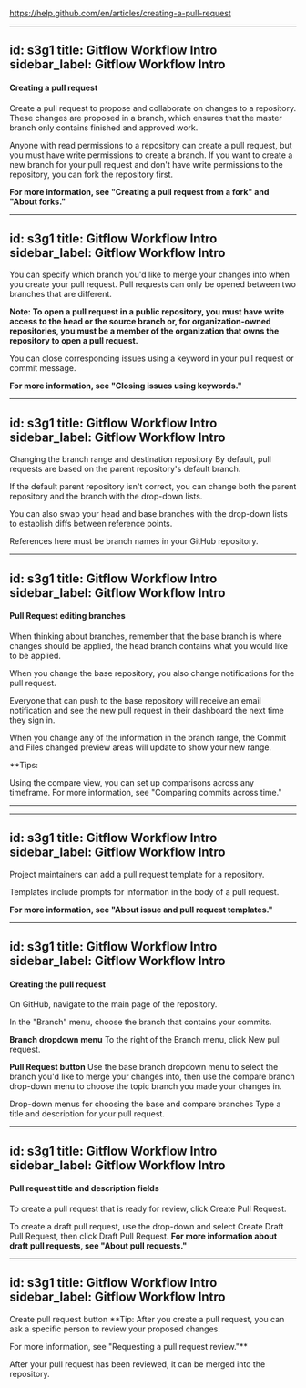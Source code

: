 https://help.github.com/en/articles/creating-a-pull-request



---
id: s3g1
title: Gitflow Workflow Intro
sidebar_label: Gitflow Workflow Intro
---



#### Creating a pull request

Create a pull request to propose and collaborate on changes to a repository.
These changes are proposed in a branch, which ensures that the master branch only contains finished and approved work.




Anyone with read permissions to a repository can create a pull request, but you must have write permissions to create a branch.
If you want to create a new branch for your pull request and don't have write permissions to the repository, you can fork the repository first.

**For more information, see "Creating a pull request from a fork" and "About forks."**





---
id: s3g1
title: Gitflow Workflow Intro
sidebar_label: Gitflow Workflow Intro
---



You can specify which branch you'd like to merge your changes into when you create your pull request. Pull requests can only be opened between two branches that are different.

**Note: To open a pull request in a public repository, you must have write access to the head or the source branch or, for organization-owned repositories, you must be a member of the organization that owns the repository to open a pull request.**

You can close corresponding issues using a keyword in your pull request or commit message.

**For more information, see "Closing issues using keywords."**



---
id: s3g1
title: Gitflow Workflow Intro
sidebar_label: Gitflow Workflow Intro
---

Changing the branch range and destination repository
By default, pull requests are based on the parent repository's default branch.

If the default parent repository isn't correct, you can change both the parent repository and the branch with the drop-down lists.

You can also swap your head and base branches with the drop-down lists to establish diffs between reference points.

 References here must be branch names in your GitHub repository.







 ---
 id: s3g1
 title: Gitflow Workflow Intro
 sidebar_label: Gitflow Workflow Intro
 ---

#### Pull Request editing branches

When thinking about branches, remember that the base branch is where changes should be applied, the head branch contains what you would like to be applied.

When you change the base repository, you also change notifications for the pull request.

Everyone that can push to the base repository will receive an email notification and see the new pull request in their dashboard the next time they sign in.

When you change any of the information in the branch range, the Commit and Files changed preview areas will update to show your new range.

**Tips:

Using the compare view, you can set up comparisons across any timeframe. For more information, see "Comparing commits across time."
***














---
id: s3g1
title: Gitflow Workflow Intro
sidebar_label: Gitflow Workflow Intro
---

Project maintainers can add a pull request template for a repository.

Templates include prompts for information in the body of a pull request.

**For more information, see "About issue and pull request templates."**





---
id: s3g1
title: Gitflow Workflow Intro
sidebar_label: Gitflow Workflow Intro
---

#### Creating the pull request
On GitHub, navigate to the main page of the repository.

In the "Branch" menu, choose the branch that contains your commits.

**Branch dropdown menu**
To the right of the Branch menu, click New pull request.

**Pull Request button**
Use the base branch dropdown menu to select the branch you'd like to merge your changes into, then use the compare branch drop-down menu to choose the topic branch you made your changes in.

Drop-down menus for choosing the base and compare branches
Type a title and description for your pull request.




---
id: s3g1
title: Gitflow Workflow Intro
sidebar_label: Gitflow Workflow Intro
---

#### Pull request title and description fields

To create a pull request that is ready for review, click Create Pull Request.

To create a draft pull request, use the drop-down and select Create Draft Pull Request, then click Draft Pull Request.
**For more information about draft pull requests, see "About pull requests."**



---
id: s3g1
title: Gitflow Workflow Intro
sidebar_label: Gitflow Workflow Intro
---

Create pull request button
**Tip: After you create a pull request, you can ask a specific person to review your proposed changes.

For more information, see "Requesting a pull request review."**

After your pull request has been reviewed, it can be merged into the repository.
